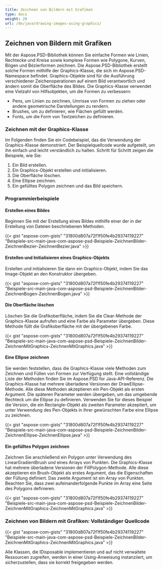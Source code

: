 ```yaml
---
title: Zeichnen von Bildern mit Grafiken
type: docs
weight: 20
url: /de/java/drawing-images-using-graphics/
---
```


## **Zeichnen von Bildern mit Grafiken**

Mit der Aspose.PSD-Bibliothek können Sie einfache Formen wie Linien, Rechtecke und Kreise sowie komplexe Formen wie Polygone, Kurven, Bögen und Bézierformen zeichnen. Die Aspose.PSD-Bibliothek erstellt solche Formen mithilfe der Graphics-Klasse, die sich im Aspose.PSD-Namespace befindet. Graphics-Objekte sind für die Ausführung verschiedener Zeichenoperationen auf einem Bild verantwortlich und ändern somit die Oberfläche des Bildes. Die Graphics-Klasse verwendet eine Vielzahl von Hilfsobjekten, um die Formen zu verbessern:

- Pens, um Linien zu zeichnen, Umrisse von Formen zu ziehen oder andere geometrische Darstellungen zu rendern.
- Brushes, um zu definieren, wie Flächen gefüllt werden.
- Fonts, um die Form von Textzeichen zu definieren.

### **Zeichnen mit der Graphics-Klasse**

Im Folgenden finden Sie ein Codebeispiel, das die Verwendung der Graphics-Klasse demonstriert. Der Beispielquellcode wurde aufgeteilt, um ihn einfach und leicht verständlich zu halten. Schritt für Schritt zeigen die Beispiele, wie Sie:

1. Ein Bild erstellen.
1. Ein Graphics-Objekt erstellen und initialisieren.
1. Die Oberfläche löschen.
1. Eine Ellipse zeichnen.
1. Ein gefülltes Polygon zeichnen und das Bild speichern.

### **Programmierbeispiele**

#### **Erstellen eines Bildes**

Beginnen Sie mit der Erstellung eines Bildes mithilfe einer der in der Erstellung von Dateien beschriebenen Methoden.

{{< gist "aspose-com-gists" "31800d807a72f1f50fe4b29374119227" "Beispiele-src-main-java-com-aspose-psd-Beispiele-ZeichnenBilder-ZeichnenBezier-ZeichnenBezier.java" >}}

#### **Erstellen und Initialisieren eines Graphics-Objekts**

Erstellen und initialisieren Sie dann ein Graphics-Objekt, indem Sie das Image-Objekt an den Konstruktor übergeben.

{{< gist "aspose-com-gists" "31800d807a72f1f50fe4b29374119227" "Beispiele-src-main-java-com-aspose-psd-Beispiele-ZeichnenBilder-ZeichnenBogen-ZeichnenBogen.java" >}}

#### **Die Oberfläche löschen**

Löschen Sie die Grafikoberfläche, indem Sie die Clear-Methode der Graphics-Klasse aufrufen und eine Farbe als Parameter übergeben. Diese Methode füllt die Grafikoberfläche mit der übergebenen Farbe.

{{< gist "aspose-com-gists" "31800d807a72f1f50fe4b29374119227" "Beispiele-src-main-java-com-aspose-psd-Beispiele-ZeichnenBilder-ZeichnenMitGraphics-ZeichnenMitGraphics.java" >}}

#### **Eine Ellipse zeichnen**

Sie werden feststellen, dass die Graphics-Klasse viele Methoden zum Zeichnen und Füllen von Formen zur Verfügung stellt. Eine vollständige Liste der Methoden finden Sie im Aspose.PSD for Java-API-Referenz. Die Graphics-Klasse hat mehrere überladene Versionen der DrawEllipse-Methode. Alle diese Methoden akzeptieren ein Pen-Objekt als ersten Argument. Die späteren Parameter werden übergeben, um das umgebende Rechteck um die Ellipse zu definieren. Verwenden Sie für dieses Beispiel die Version, die ein Rectangle-Objekt als zweiten Parameter akzeptiert, um unter Verwendung des Pen-Objekts in Ihrer gewünschten Farbe eine Ellipse zu zeichnen.

{{< gist "aspose-com-gists" "31800d807a72f1f50fe4b29374119227" "Beispiele-src-main-java-com-aspose-psd-Beispiele-ZeichnenBilder-ZeichnenEllipse-ZeichnenEllipse.java" >}}

#### **Ein gefülltes Polygon zeichnen**

Zeichnen Sie anschließend ein Polygon unter Verwendung des LinearGradientBrush und eines Arrays von Punkten. Die Graphics-Klasse hat mehrere überladene Versionen der FillPolygon-Methode. Alle diese akzeptieren ein Brush-Objekt als erstes Argument, das die Eigenschaften der Füllung definiert. Das zweite Argument ist ein Array von Punkten. Beachten Sie, dass zwei aufeinanderfolgende Punkte im Array eine Seite des Polygons definieren.

{{< gist "aspose-com-gists" "31800d807a72f1f50fe4b29374119227" "Beispiele-src-main-java-com-aspose-psd-Beispiele-ZeichnenBilder-ZeichnenMitGraphics-ZeichnenMitGraphics.java" >}}

### **Zeichnen von Bildern mit Grafiken: Vollständiger Quellcode**

{{< gist "aspose-com-gists" "31800d807a72f1f50fe4b29374119227" "Beispiele-src-main-java-com-aspose-psd-Beispiele-ZeichnenBilder-ZeichnenMitGraphics-ZeichnenMitGraphics.java" >}}

Alle Klassen, die IDisposable implementieren und auf nicht verwaltete Ressourcen zugreifen, werden in einer Using-Anweisung instanziiert, um sicherzustellen, dass sie korrekt freigegeben werden.
